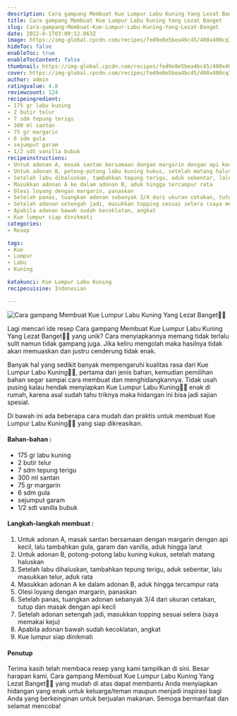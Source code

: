 ```yaml
---
description: Cara gampang Membuat Kue Lumpur Labu Kuning Yang Lezat Banget"
title: Cara gampang Membuat Kue Lumpur Labu Kuning Yang Lezat Banget
slug: Cara-gampang-Membuat-Kue-Lumpur-Labu-Kuning-Yang-Lezat-Banget
date: 2022-8-1T03:09:12.063Z
image: https://img-global.cpcdn.com/recipes/fed9e8e5bea4bc45/400x400cq70/photo.jpg
hideToc: false
enableToc: true
enableTocContent: false
thumbnail: https://img-global.cpcdn.com/recipes/fed9e8e5bea4bc45/400x400cq70/photo.jpg
cover: https://img-global.cpcdn.com/recipes/fed9e8e5bea4bc45/400x400cq70/photo.jpg
author: admin
ratingvalue: 4.8
reviewcount: 124
recipeingredient:
- 175 gr labu kuning
- 2 butir telur
- 7 sdm tepung terigu
- 300 ml santan
- 75 gr margarin
- 6 sdm gula
- sejumput garam
- 1/2 sdt vanilla bubuk
recipeinstructions:
- Untuk adonan A, masak santan bersamaan dengan margarin dengan api kecil, lalu tambahkan gula, garam dan vanilla, aduk hingga larut
- Untuk adonan B, potong-potong labu kuning kukus, setelah matang haluskan
- Setelah labu dihaluskan, tambahkan tepung terigu, aduk sebentar, lalu masukkan telur, aduk rata
- Masukkan adonan A ke dalam adonan B, aduk hingga tercampur rata
- Olesi loyang dengan margarin, panaskan
- Setelah panas, tuangkan adonan sebanyak 3/4 dari ukuran cetakan, tutup dan masak dengan api kecil
- Setelah adonan setengah jadi, masukkan topping sesuai selera (saya memakai keju)
- Apabila adonan bawah sudah kecoklatan, angkat
- Kue lumpur siap dinikmati
categories:
- Resep

tags:
- Kue
- Lumpur
- Labu
- Kuning

katakunci: Kue Lumpur Labu Kuning
recipecuisine: Indonesian

---
```


![Cara gampang Membuat Kue Lumpur Labu Kuning Yang Lezat Banget👩‍🍳](https://img-global.cpcdn.com/recipes/fed9e8e5bea4bc45/400x400cq70/photo.jpg)

Lagi mencari ide resep Cara gampang Membuat Kue Lumpur Labu Kuning Yang Lezat Banget👩‍🍳 yang unik? Cara menyiapkannya memang tidak terlalu sulit namun tidak gampang juga. Jika keliru mengolah maka hasilnya tidak akan memuaskan dan justru cenderung tidak enak.

Banyak hal yang sedikit banyak mempengaruhi kualitas rasa dari Kue Lumpur Labu Kuning👩‍🍳, pertama dari jenis bahan, kemudian pemilihan bahan segar sampai cara membuat dan menghidangkannya. Tidak usah pusing kalau hendak menyiapkan Kue Lumpur Labu Kuning👩‍🍳 enak di rumah, karena asal sudah tahu triknya maka hidangan ini bisa jadi sajian spesial.

Di bawah ini ada beberapa cara mudah dan praktis untuk membuat Kue Lumpur Labu Kuning👩‍🍳 yang siap dikreasikan.

<!--inarticleads1-->

#### Bahan-bahan :

- 175 gr labu kuning
- 2 butir telur
- 7 sdm tepung terigu
- 300 ml santan
- 75 gr margarin
- 6 sdm gula
- sejumput garam
- 1/2 sdt vanilla bubuk

<!--inarticleads2-->

#### Langkah-langkah membuat :

1. Untuk adonan A, masak santan bersamaan dengan margarin dengan api kecil, lalu tambahkan gula, garam dan vanilla, aduk hingga larut
1. Untuk adonan B, potong-potong labu kuning kukus, setelah matang haluskan
1. Setelah labu dihaluskan, tambahkan tepung terigu, aduk sebentar, lalu masukkan telur, aduk rata
1. Masukkan adonan A ke dalam adonan B, aduk hingga tercampur rata
1. Olesi loyang dengan margarin, panaskan
1. Setelah panas, tuangkan adonan sebanyak 3/4 dari ukuran cetakan, tutup dan masak dengan api kecil
1. Setelah adonan setengah jadi, masukkan topping sesuai selera (saya memakai keju)
1. Apabila adonan bawah sudah kecoklatan, angkat
1. Kue lumpur siap dinikmati

#### Penutup

Terima kasih telah membaca resep yang kami tampilkan di sini. Besar harapan kami, Cara gampang Membuat Kue Lumpur Labu Kuning Yang Lezat Banget👩‍🍳 yang mudah di atas dapat membantu Anda menyiapkan hidangan yang enak untuk keluarga/teman maupun menjadi inspirasi bagi Anda yang berkeinginan untuk berjualan makanan. Semoga bermanfaat dan selamat mencoba!